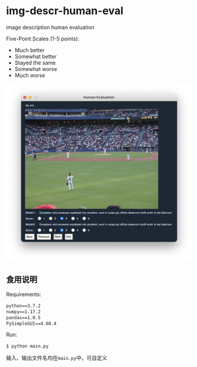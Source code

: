 # img-descr-human-eval
image description human evaluation

Five-Point Scales (1-5 points):
- Much better
- Somewhat better
- Stayed the same
- Somewhat worse
- Much worse

![GUI Example](./img/example.png)

## 食用说明

Requirements:
```
python==3.7.2
numpy==1.17.2
pandas==1.0.5
PySimpleGUI==4.60.4
```

Run:
```shell
$ python main.py
```
输入、输出文件名均在`main.py`中，可自定义

